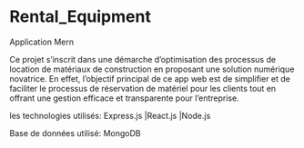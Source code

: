 # Rental_Equipment
Application Mern

Ce projet s’inscrit dans une démarche d’optimisation des processus de location de matériaux de construction en proposant une solution numérique novatrice. En effet, l’objectif principal de ce app web est de simplifier et de faciliter le processus de réservation de matériel pour les clients tout en offrant une gestion efficace et transparente pour l’entreprise.

les technologies utilisés:
 Express.js
|React.js
|Node.js

Base de données utilisé:
MongoDB
